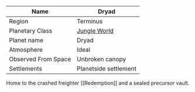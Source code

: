 | Name                | Dryad                                                                |
| ------------------- | -------------------------------------------------------------------- |
| Region              | Terminus                                                             |
| Planetary Class     | [Jungle World](datasworn:oracle_collection:starforged/planet/jungle) |
| Planet name         | Dryad                                                                |
| Atmosphere          | Ideal                                                                |
| Observed From Space | Unbroken canopy                                                      |
| Settlements         | Planetside settlement                                                |

 Home to the crashed freighter [[Redemption]] and a sealed precursor vault.
